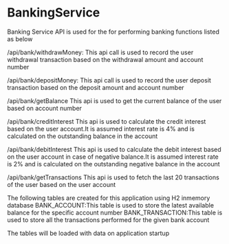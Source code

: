 # BankingService

Banking Service API is used for the for performing banking functions listed as below

/api/bank/withdrawMoney:
This api call is used to record the user withdrawal transaction based on the withdrawal amount and account number

/api/bank/depositMoney:
This api call is used to record the user deposit transaction based on the deposit amount and account number

/api/bank/getBalance
This api is used to get the current balance of the user based on account number


/api/bank/creditInterest
This api is used to calculate the credit interest based on the user account.It is assumed interest rate is 4% and is calculated on the outstanding balance in the account


/api/bank/debitInterest
This api is used to calculate the debit interest based on the user account in case of negative balance.It is assumed interest rate is 2% and is calculated on the outstanding
negative balance in the account


/api/bank/getTransactions
This api is used to fetch the last 20 transactions of the user based on the user account

The following tables are created for this application using H2 inmemory database
BANK_ACCOUNT:This table is used to store the latest available balance for the specific account number
BANK_TRANSACTION:This table is used to store all the transactions performed for the given bank account

The tables will be loaded with data on application startup




